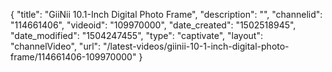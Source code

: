 {
    "title": "GiiNii 10.1-Inch Digital Photo Frame",
    "description": "",
    "channelid": "114661406",
    "videoid": "109970000",
    "date_created": "1502518945",
    "date_modified": "1504247455",
    "type": "captivate",
    "layout": "channelVideo",
    "url": "\/latest-videos\/giinii-10-1-inch-digital-photo-frame\/114661406-109970000"
}